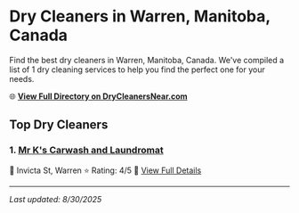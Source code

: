 # Dry Cleaners in Warren, Manitoba, Canada

Find the best dry cleaners in Warren, Manitoba, Canada. We've compiled a list of 1 dry cleaning services to help you find the perfect one for your needs.

🌐 **[View Full Directory on DryCleanersNear.com](https://drycleanersnear.com/city/Canada/Manitoba/Warren)**

## Top Dry Cleaners

### 1. [Mr K's Carwash and Laundromat](https://drycleanersnear.com/dryCleaner/68abc4f61a3e57008809f4a6/mr-k-s-carwash-and-laundromat)
📍 Invicta St, Warren
⭐ Rating: 4/5
🔗 [View Full Details](https://drycleanersnear.com/dryCleaner/68abc4f61a3e57008809f4a6/mr-k-s-carwash-and-laundromat)


---

*Last updated: 8/30/2025*
